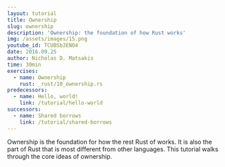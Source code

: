 ```yaml
---
layout: tutorial
title: Ownership
slug: ownership
description: 'Ownership: the foundation of how Rust works'
img: /assets/images/15.png
youtube_id: TCUBSbJENO4
date: 2016.09.25
author: Nicholas D. Matsakis
time: 30min
exercises:
  - name: Ownership
    rust: _rust/10_ownership.rs
predecessors:
  - name: Hello, world!
    link: /tutorial/hello-world
successors:
  - name: Shared borrows
    link: /tutorial/shared-borrows
---
```


Ownership is the foundation for how the rest Rust of works. It is also
the part of Rust that is most different from other languages. This
tutorial walks through the core ideas of ownership.
